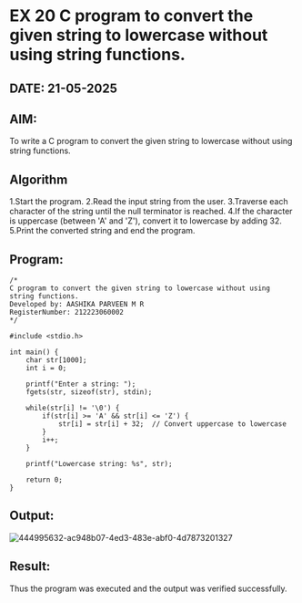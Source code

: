 # EX 20 C program to convert the given string to lowercase without using string functions.
## DATE: 21-05-2025
## AIM:
To write a C program to convert the given string to lowercase without using string functions.

## Algorithm
1.Start the program. 
2.Read the input string from the user.
3.Traverse each character of the string until the null terminator is reached.
4.If the character is uppercase (between 'A' and 'Z'), convert it to lowercase by adding 32.
5.Print the converted string and end the program. 

## Program:
```
/*
C program to convert the given string to lowercase without using string functions.
Developed by: AASHIKA PARVEEN M R
RegisterNumber: 212223060002
*/

#include <stdio.h>

int main() {
    char str[1000];
    int i = 0;

    printf("Enter a string: ");
    fgets(str, sizeof(str), stdin);

    while(str[i] != '\0') {
        if(str[i] >= 'A' && str[i] <= 'Z') {
            str[i] = str[i] + 32;  // Convert uppercase to lowercase
        }
        i++;
    }

    printf("Lowercase string: %s", str);

    return 0;
}
```

## Output:
![444995632-ac948b07-4ed3-483e-abf0-4d7873201327](https://github.com/user-attachments/assets/dff8eac2-ba53-4c41-97fa-eb368d8e59eb)



## Result:
Thus the program was executed and the output was verified successfully.
